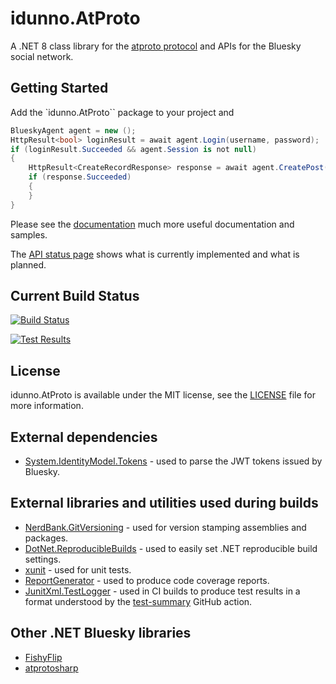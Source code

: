 # idunno.AtProto

A .NET 8 class library for the [atproto protocol](https://docs.bsky.app/docs/api/at-protocol-xrpc-api) and APIs for the Bluesky social network.

## Getting Started

Add the `idunno.AtProto`` package to your project and

```c#
BlueskyAgent agent = new ();
HttpResult<bool> loginResult = await agent.Login(username, password);
if (loginResult.Succeeded && agent.Session is not null)
{
    HttpResult<CreateRecordResponse> response = await agent.CreatePost("Hello World");
    if (response.Succeeded)
    {
    }
}
```

Please see the [documentation](docs/readme.md) much more useful documentation and samples.

The [API status page](docs/endpointStatus.md) shows what is currently implemented and what is planned.

## Current Build Status

[![Build Status](https://github.com/blowdart/idunno.atproto/actions/workflows/ci-build.yml/badge.svg)](https://github.com/blowdart/idunno.atproto/actions/workflows/ci-build.yml)

[![Test Results](https://camo.githubusercontent.com/9f508f166f15790248d7986f09e96076b994a0eddb0293c810ed3bbcccdb3ac0/68747470733a2f2f7376672e746573742d73756d6d6172792e636f6d2f64617368626f6172642e7376673f703d31313826663d3026733d30)](https://github.com/blowdart/idunno.atproto/actions/workflows/ci-build.yml)

## License

idunno.AtProto is available under the MIT license, see the [LICENSE](LICENSE) file for more information.

## External dependencies

* [System.IdentityModel.Tokens](https://github.com/AzureAD/azure-activedirectory-identitymodel-extensions-for-dotnet) - used to parse the JWT tokens issued by Bluesky.

## External libraries and utilities used during builds

* [NerdBank.GitVersioning](https://github.com/dotnet/Nerdbank.GitVersioning) - used for version stamping assemblies and packages.
* [DotNet.ReproducibleBuilds](https://github.com/dotnet/reproducible-builds) - used to easily set .NET reproducible build settings.
* [xunit](https://github.com/xunit/xunit) - used for unit tests.
* [ReportGenerator](https://github.com/danielpalme/ReportGenerator) - used to produce code coverage reports.
* [JunitXml.TestLogger](https://github.com/spekt/junit.testlogger) - used in CI builds to produce test results in a format understood by the [test-summary](https://github.com/test-summary/action) GitHub action.

## Other .NET Bluesky libraries

* [FishyFlip](https://github.com/drasticactions/FishyFlip)
* [atprotosharp](https://github.com/taranasus/atprotosharp)
